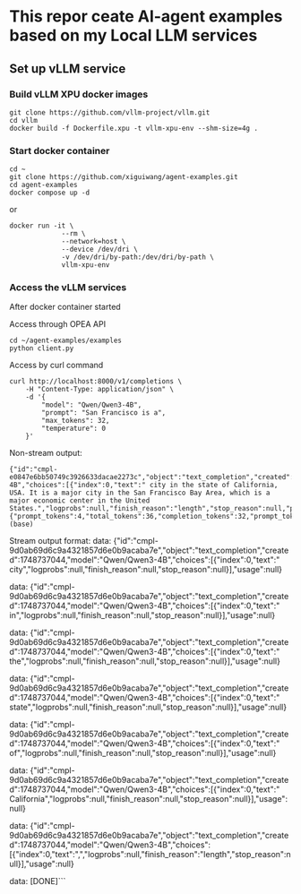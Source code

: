 # This repor ceate AI-agent examples based on my Local LLM services


## Set up vLLM service
### Build vLLM XPU docker images
```
git clone https://github.com/vllm-project/vllm.git
cd vllm 
docker build -f Dockerfile.xpu -t vllm-xpu-env --shm-size=4g .
```

### Start docker container

```
cd ~
git clone https://github.com/xiguiwang/agent-examples.git
cd agent-examples
docker compose up -d
```
or
```
docker run -it \
             --rm \
             --network=host \
             --device /dev/dri \
             -v /dev/dri/by-path:/dev/dri/by-path \
             vllm-xpu-env
```

### Access the vLLM services
After docker container started

Access through OPEA API
```
cd ~/agent-examples/examples
python client.py
```
Access by curl command
```
curl http://localhost:8000/v1/completions \
    -H "Content-Type: application/json" \
    -d '{
        "model": "Qwen/Qwen3-4B",
        "prompt": "San Francisco is a",
        "max_tokens": 32,
        "temperature": 0
    }'
```
Non-stream output:
```
{"id":"cmpl-e0847e6bb50749c3926633dacae2273c","object":"text_completion","created":1748736946,"model":"Qwen/Qwen3-4B","choices":[{"index":0,"text":" city in the state of California, USA. It is a major city in the San Francisco Bay Area, which is a major economic center in the United States.","logprobs":null,"finish_reason":"length","stop_reason":null,"prompt_logprobs":null}],"usage":{"prompt_tokens":4,"total_tokens":36,"completion_tokens":32,"prompt_tokens_details":null},"kv_transfer_params":null}(base)
```

Stream output format:
data: {"id":"cmpl-9d0ab69d6c9a4321857d6e0b9acaba7e","object":"text_completion","created":1748737044,"model":"Qwen/Qwen3-4B","choices":[{"index":0,"text":" city","logprobs":null,"finish_reason":null,"stop_reason":null}],"usage":null}

data: {"id":"cmpl-9d0ab69d6c9a4321857d6e0b9acaba7e","object":"text_completion","created":1748737044,"model":"Qwen/Qwen3-4B","choices":[{"index":0,"text":" in","logprobs":null,"finish_reason":null,"stop_reason":null}],"usage":null}

data: {"id":"cmpl-9d0ab69d6c9a4321857d6e0b9acaba7e","object":"text_completion","created":1748737044,"model":"Qwen/Qwen3-4B","choices":[{"index":0,"text":" the","logprobs":null,"finish_reason":null,"stop_reason":null}],"usage":null}

data: {"id":"cmpl-9d0ab69d6c9a4321857d6e0b9acaba7e","object":"text_completion","created":1748737044,"model":"Qwen/Qwen3-4B","choices":[{"index":0,"text":" state","logprobs":null,"finish_reason":null,"stop_reason":null}],"usage":null}

data: {"id":"cmpl-9d0ab69d6c9a4321857d6e0b9acaba7e","object":"text_completion","created":1748737044,"model":"Qwen/Qwen3-4B","choices":[{"index":0,"text":" of","logprobs":null,"finish_reason":null,"stop_reason":null}],"usage":null}

data: {"id":"cmpl-9d0ab69d6c9a4321857d6e0b9acaba7e","object":"text_completion","created":1748737044,"model":"Qwen/Qwen3-4B","choices":[{"index":0,"text":" California","logprobs":null,"finish_reason":null,"stop_reason":null}],"usage":null}

data: {"id":"cmpl-9d0ab69d6c9a4321857d6e0b9acaba7e","object":"text_completion","created":1748737044,"model":"Qwen/Qwen3-4B","choices":[{"index":0,"text":",","logprobs":null,"finish_reason":"length","stop_reason":null}],"usage":null}

data: [DONE]```
```
